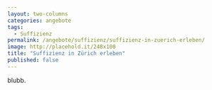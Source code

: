 ```yaml
---
layout: two-columns
categories: angebote
tags:
  - Suffizienz
permalink: /angebote/suffizienz/suffizienz-in-zuerich-erleben/
image: http://placehold.it/248x100
title: "Suffizienz in Zürich erleben"
published: false
---
```


blubb.